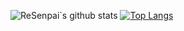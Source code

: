 ![ReSenpai`s github stats](https://github-readme-stats.vercel.app/api?username=Violetale&show_icons=true&theme=dark)
[![Top Langs](https://github-readme-stats.vercel.app/api/top-langs/?username=Violetale&theme=dracula&layout=compact&langs_count=10)](https://github.com/anuraghazra/github-readme-stats)
